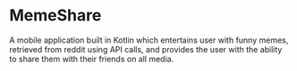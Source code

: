 # MemeShare

A mobile application built in Kotlin which entertains user with funny memes, retrieved from reddit using API calls, and provides the user with the ability to share them with their friends on all media.
